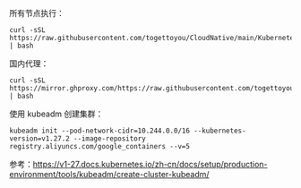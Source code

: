 所有节点执行：

```shell
curl -sSL https://raw.githubusercontent.com/togettoyou/CloudNative/main/Kubernetes/install/install.sh | bash
```

国内代理：

```shell
curl -sSL https://mirror.ghproxy.com/https://raw.githubusercontent.com/togettoyou/CloudNative/main/Kubernetes/install/install.sh | bash
```

使用 kubeadm 创建集群：

```shell
kubeadm init --pod-network-cidr=10.244.0.0/16 --kubernetes-version=v1.27.2 --image-repository registry.aliyuncs.com/google_containers --v=5
```

参考：https://v1-27.docs.kubernetes.io/zh-cn/docs/setup/production-environment/tools/kubeadm/create-cluster-kubeadm/
